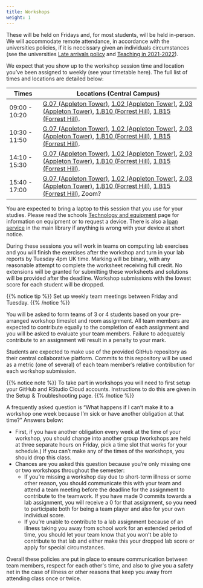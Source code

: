 ```yaml
---
title: Workshops
weight: 1
---
```


These will be held on Fridays and, for most students, will be held in-person. We will accommodate remote attendance, in accordance with the universities policies, if it is neccissary given an individuals circumstances (see the universities [Late arrivals policy](https://www.ed.ac.uk/studying/undergraduate/2021/covid-19-updates/late-arrivals-policy) and [Teaching in 2021-2022](https://www.ed.ac.uk/studying/undergraduate/2021/covid-19-updates/teaching-and-learning-in-2021-22)).

We expect that you show up to the workshop session time and location you’ve been assigned to weekly (see your timetable <a id="timetable">here</a>). The full list of times and locations are detailed below:

| Times         | Locations (Central Campus) |
|---------------|----------------------------|
| 09:00 - 10:20 | [G.07 (Appleton Tower)](https://www.ed.ac.uk/timetabling-examinations/timetabling/room-bookings/bookable-rooms3/room/0201_00_G.07), [1.02 (Appleton Tower)](https://www.ed.ac.uk/timetabling-examinations/timetabling/room-bookings/bookable-rooms3/room/0201_01_1.02), [2.03 (Appleton Tower)](https://www.ed.ac.uk/timetabling-examinations/timetabling/room-bookings/bookable-rooms3/room/0201_02_2.03), [1.B10 (Forrest Hill)](https://www.ed.ac.uk/timetabling-examinations/timetabling/room-bookings/bookable-rooms3/room/0103_01_1.B10), [1.B15 (Forrest Hill)](https://www.ed.ac.uk/timetabling-examinations/timetabling/room-bookings/bookable-rooms3/room/0103_01_1.B15). |
| 10:30 - 11:50 | [G.07 (Appleton Tower)](https://www.ed.ac.uk/timetabling-examinations/timetabling/room-bookings/bookable-rooms3/room/0201_00_G.07), [1.02 (Appleton Tower)](https://www.ed.ac.uk/timetabling-examinations/timetabling/room-bookings/bookable-rooms3/room/0201_01_1.02), [2.03 (Appleton Tower)](https://www.ed.ac.uk/timetabling-examinations/timetabling/room-bookings/bookable-rooms3/room/0201_02_2.03), [1.B10 (Forrest Hill)](https://www.ed.ac.uk/timetabling-examinations/timetabling/room-bookings/bookable-rooms3/room/0103_01_1.B10), [1.B15 (Forrest Hill)](https://www.ed.ac.uk/timetabling-examinations/timetabling/room-bookings/bookable-rooms3/room/0103_01_1.B15). |
| 14:10 - 15:30 | [G.07 (Appleton Tower)](https://www.ed.ac.uk/timetabling-examinations/timetabling/room-bookings/bookable-rooms3/room/0201_00_G.07), [1.02 (Appleton Tower)](https://www.ed.ac.uk/timetabling-examinations/timetabling/room-bookings/bookable-rooms3/room/0201_01_1.02), [2.03 (Appleton Tower)](https://www.ed.ac.uk/timetabling-examinations/timetabling/room-bookings/bookable-rooms3/room/0201_02_2.03), [1.B10 (Forrest Hill)](https://www.ed.ac.uk/timetabling-examinations/timetabling/room-bookings/bookable-rooms3/room/0103_01_1.B10), [1.B15 (Forrest Hill)](https://www.ed.ac.uk/timetabling-examinations/timetabling/room-bookings/bookable-rooms3/room/0103_01_1.B15). |
| 15:40 - 17:00 | [G.07 (Appleton Tower)](https://www.ed.ac.uk/timetabling-examinations/timetabling/room-bookings/bookable-rooms3/room/0201_00_G.07), [1.02 (Appleton Tower)](https://www.ed.ac.uk/timetabling-examinations/timetabling/room-bookings/bookable-rooms3/room/0201_01_1.02), [2.03 (Appleton Tower)](https://www.ed.ac.uk/timetabling-examinations/timetabling/room-bookings/bookable-rooms3/room/0201_02_2.03), [1.B10 (Forrest Hill)](https://www.ed.ac.uk/timetabling-examinations/timetabling/room-bookings/bookable-rooms3/room/0103_01_1.B10), [1.B15 (Forrest Hill)](https://www.ed.ac.uk/timetabling-examinations/timetabling/room-bookings/bookable-rooms3/room/0103_01_1.B15), Zoom? |

You are expected to bring a laptop to this session that you use for your studies. Please read the schools [Technology and equipment](https://teaching.maths.ed.ac.uk/main/undergraduate/studies/equipment) page for information on equipment or to request a device. There is also a [loan service](https://www.ed.ac.uk/information-services/library-museum-gallery/using-library/borrowing-a-book/borrowing-laptops) in the main library if anything is wrong with your device at short notice.

During these sessions you will work in teams on computing lab exercises and you will finish the exercises after the workshop and turn in your lab reports by Tuesday 4pm UK time. Marking will be binary, with any reasonable attempt to complete the worksheet receiving full credit. No extensions will be granted for submitting these worksheets and solutions will be provided after the deadline. Workshop submissions with the lowest score for each student will be dropped. 

{{% notice tip %}}
Set up weekly team meetings between Friday and Tuesday.
{{% /notice %}}

You will be asked to form teams of 3 or 4 students based on your pre-arranged workshop timeslot and room assignment. All team members are expected to contribute equally to the completion of each assignment and you will be asked to evaluate your team members. Failure to adequately contribute to an assignment will result in a penalty to your mark.

Students are expected to make use of the provided GitHub repository as their central collaborative platform. Commits to this repository will be used as a metric (one of several) of each team member’s relative contribution for each workshop submission.

{{% notice note %}}
To take part in workshops you will need to first setup your GitHub and RStudio Cloud accounts. Instructions to do this are given in the <a id="troubleshoot">Setup & Troubleshooting</a> page.
{{% /notice %}}

A frequently asked question is “What happens if I can’t make it to a workshop one week because I’m sick or have another obligation at that time?” Answers below:

- First, if you have another obligation every week at the time of your workshop, you should change into another group (workshops are held at three separate hours on Friday, pick a time slot that works for your schedule.) If you can’t make any of the times of the workshops, you should drop this class.
- Chances are you asked this question because you’re only missing one or two workshops throughout the semester:
  - If you’re missing a workshop day due to short-term illness or some other reason, you should communicate this with your team and attend a team meeting before the deadline for the assignment to contribute to the teamwork. If you have made 0 commits towards a lab assignment, you will receive a 0 for that assignment, so you need to participate both for being a team player and also for your own individual score.
  - If you’re unable to contribute to a lab assignment because of an illness taking you away from school work for an extended period of time, you should let your team know that you won’t be able to contribute to that lab and either make this your dropped lab score or apply for special circumstances.
  
Overall these policies are put in place to ensure communication between team members, respect for each other's time, and also to give you a safety net in the case of illness or other reasons that keep you away from attending class once or twice.